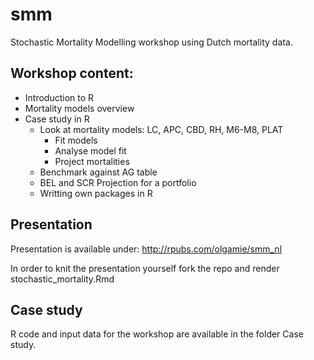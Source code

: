 # smm
Stochastic Mortality Modelling workshop using Dutch mortality data.

## Workshop content:
* Introduction to R
* Mortality models overview
* Case study in R
    * Look at mortality models: LC, APC, CBD, RH, M6-M8, PLAT
        * Fit models
        * Analyse model fit
        * Project mortalities
    * Benchmark against AG table
    * BEL and SCR Projection for a portfolio
    * Writting own packages in R

## Presentation
Presentation is available under: http://rpubs.com/olgamie/smm_nl

In order to knit the presentation yourself fork the repo and render stochastic_mortality.Rmd

## Case study
R code and input data for the workshop are available in the folder Case study.
